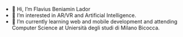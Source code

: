 - 👋 Hi, I’m Flavius Beniamin Lador
- 👀 I’m interested in AR/VR and Artificial Intelligence.
- 🌱 I’m currently learning web and mobile development and attending Computer Science at Uniersità degli studi di Milano Bicocca.

<!---
FBLador/FBLador is a ✨ special ✨ repository because its `README.md` (this file) appears on your GitHub profile.
You can click the Preview link to take a look at your changes.
--->
